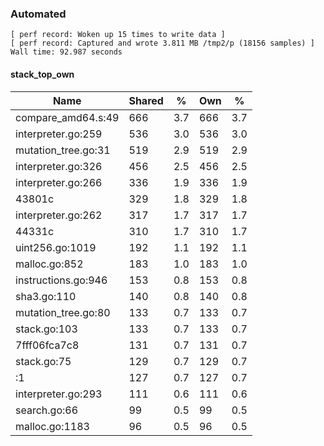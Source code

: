 ### Automated

```
[ perf record: Woken up 15 times to write data ]
[ perf record: Captured and wrote 3.811 MB /tmp2/p (18156 samples) ]
Wall time: 92.987 seconds
```

#### stack_top_own

Name                                             | Shared |   %   | Own |   %
-------------------------------------------------|--------|-------|-----|------
compare_amd64.s:49                               |    666 |   3.7 | 666 |   3.7
interpreter.go:259                               |    536 |   3.0 | 536 |   3.0
mutation_tree.go:31                              |    519 |   2.9 | 519 |   2.9
interpreter.go:326                               |    456 |   2.5 | 456 |   2.5
interpreter.go:266                               |    336 |   1.9 | 336 |   1.9
43801c                                           |    329 |   1.8 | 329 |   1.8
interpreter.go:262                               |    317 |   1.7 | 317 |   1.7
44331c                                           |    310 |   1.7 | 310 |   1.7
uint256.go:1019                                  |    192 |   1.1 | 192 |   1.1
malloc.go:852                                    |    183 |   1.0 | 183 |   1.0
instructions.go:946                              |    153 |   0.8 | 153 |   0.8
sha3.go:110                                      |    140 |   0.8 | 140 |   0.8
mutation_tree.go:80                              |    133 |   0.7 | 133 |   0.7
stack.go:103                                     |    133 |   0.7 | 133 |   0.7
7fff06fca7c8                                     |    131 |   0.7 | 131 |   0.7
stack.go:75                                      |    129 |   0.7 | 129 |   0.7
<autogenerated>:1                                |    127 |   0.7 | 127 |   0.7
interpreter.go:293                               |    111 |   0.6 | 111 |   0.6
search.go:66                                     |     99 |   0.5 |  99 |   0.5
malloc.go:1183                                   |     96 |   0.5 |  96 |   0.5
